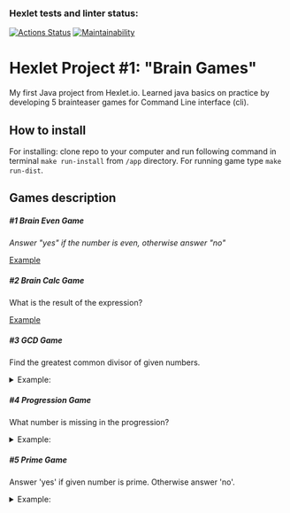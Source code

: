 ### Hexlet tests and linter status:
[![Actions Status](https://github.com/Zenjo93/java-project-61/workflows/hexlet-check/badge.svg)](https://github.com/Zenjo93/java-project-61/actions)
[![Maintainability](https://api.codeclimate.com/v1/badges/a01652d5b18589d8c2d7/maintainability)](https://codeclimate.com/github/Zenjo93/java-project-61/maintainability)

# Hexlet Project #1: "Brain Games"
My first Java project from Hexlet.io. Learned java basics on practice by developing 5 brainteaser games for Command Line interface (cli).

## How to install
For installing: clone repo to your computer and run following command in terminal ```make run-install``` from ```/app``` directory.
For running game type ```make run-dist```.

## Games description

##### #1 Brain Even Game

*Answer "yes" if the number is even, otherwise answer "no"*

[Example](https://asciinema.org/a/kDa9jXmnmDCSDxdA7vpWuZJiC)

##### #2 Brain Calc Game

What is the result of the expression?

[Example](https://asciinema.org/a/SHeqJdjm51gje5umxG3zCMYve)

##### #3 GCD Game

Find the greatest common divisor of given numbers.

<details>
<summary>Example:</summary>

![img.png](img.png)
</details>

##### #4 Progression Game

What number is missing in the progression?

<details>
<summary>Example:</summary>

![img_1.png](img_1.png)
</details>

##### #5 Prime Game

Answer 'yes' if given number is prime. Otherwise answer 'no'.

<details>
<summary>Example:</summary>

![img_2.png](img_2.png)
</details>

